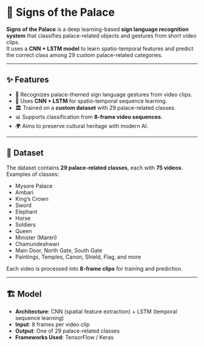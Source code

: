# 🏰 Signs of the Palace

**Signs of the Palace** is a deep learning-based **sign language recognition system** that classifies palace-related objects and gestures from short video clips.  
It uses a **CNN + LSTM model** to learn spatio-temporal features and predict the correct class among 29 custom palace-related categories.  

---

## ✨ Features
- 🎥 Recognizes palace-themed sign language gestures from video clips.
- 🧠 Uses **CNN + LSTM** for spatio-temporal sequence learning.
- 🏛️ Trained on a **custom dataset** with 29 palace-related classes.
- 📊 Supports classification from **8-frame video sequences**.
- 🌍 Aims to preserve cultural heritage with modern AI.

---

## 📂 Dataset
The dataset contains **29 palace-related classes**, each with **75 videos**.  
Examples of classes:
- Mysore Palace  
- Ambari  
- King’s Crown  
- Sword  
- Elephant  
- Horse  
- Soldiers  
- Queen  
- Minister (Mantri)  
- Chamundeshwari  
- Main Door, North Gate, South Gate  
- Paintings, Temples, Canon, Shield, Flag, and more  

Each video is processed into **8-frame clips** for training and prediction.

---

## 🏗️ Model
- **Architecture**: CNN (spatial feature extraction) + LSTM (temporal sequence learning)  
- **Input**: 8 frames per video clip  
- **Output**: One of 29 palace-related classes  
- **Frameworks Used**: TensorFlow / Keras  
